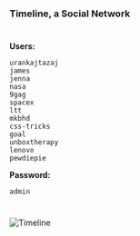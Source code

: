 ### Timeline, a Social Network
#
**Users:**
```
urankajtazaj
james
jenna
nasa
9gag
spacex
ltt
mkbhd
css-tricks
goal
unboxtherapy 
lenovo
pewdiepie
```

**Password:**
```
admin
```

#


![Timeline](https://i.imgur.com/Muh1PUZ.png)
